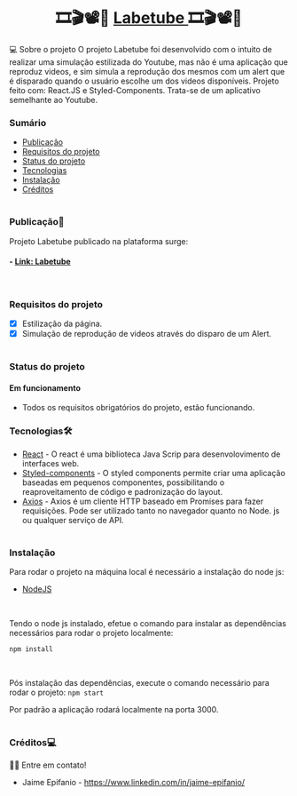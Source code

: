 

<h1 align="center">
    🎞🎬📽🎥 <a href="#" alt="site do projeto" target="_blank"> Labetube </a> 🎞🎬📽🎥
</h1>

💻 Sobre o projeto
O projeto Labetube foi desenvolvido com o intuito de realizar uma simulação estilizada do Youtube, mas não é uma aplicação que reproduz videos, e sim simula a reprodução dos mesmos com um alert que é disparado quando o usuário escolhe um dos videos disponíveis. Projeto feito com: React.JS e Styled-Components. Trata-se de um aplicativo semelhante ao Youtube.

### Sumário

  - [Publicação](#publicação)
  - [Requisitos do projeto](#requisitos-do-projeto)
  - [Status do projeto](#status-do-projeto)
  - [Tecnologias](#tecnologias)  
  - [Instalação](#instalação)
  - [Créditos](#créditos)
<br/><br/>

### Publicação🎨

Projeto Labetube publicado na plataforma surge:

#### - [Link: Labetube](http://spurious-porter.surge.sh/)
<br/>

### Requisitos do projeto

- [X] Estilização da página.
- [X] Simulação de reprodução de videos através do disparo de um Alert.
<br/><br/>

### Status do projeto

#### Em funcionamento
- Todos os requisitos obrigatórios do projeto, estão funcionando.

### Tecnologias🛠

  - [React](https://pt-br.reactjs.org/)  - O react é uma biblioteca Java Scrip para desenvolovimento de interfaces web.
  - [Styled-components](https://styled-components.com/) - O styled components permite criar uma aplicação baseadas em pequenos componentes, possibilitando o reaproveitamento de código e padronização do layout.
  - [Axios](https://github.com/axios/axios) - Axios é um cliente HTTP baseado em Promises para fazer requisições. Pode ser utilizado tanto no navegador quanto no Node. js ou qualquer serviço de API.
  <br/><br/>

### Instalação

Para rodar o projeto na máquina local é necessário a instalação do node js:
- [NodeJS](https://nodejs.org/en/download/)
<br/>

Tendo o node js instalado, efetue o comando para instalar as dependências necessários para rodar o projeto localmente:
```
npm install 
```
<br/>

Pós instalação das dependências, execute o comando necessário para rodar o projeto:
`npm start`
<br/>

Por padrão a aplicação rodará localmente na porta 3000.
<br/><br/>

### Créditos💻
 👋🏽 Entre em contato!
 <br/>
* Jaime Epifanio - https://www.linkedin.com/in/jaime-epifanio/
